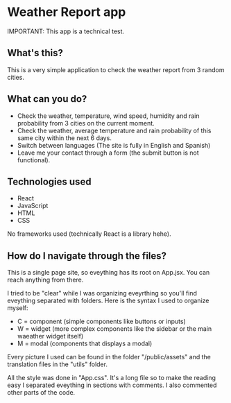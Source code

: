 # Weather Report app

IMPORTANT: This app is a technical test.

## What's this?

This is a very simple application to check the weather report from 3 random cities. 

## What can you do?

- Check the weather, temperature, wind speed, humidity and rain probability from 3 cities on the current moment.
- Check the weather, average temperature and rain probability of this same city within the next 6 days.
- Switch between languages (The site is fully in English and Spanish)
- Leave me your contact through a form (the submit button is not functional).

## Technologies used

- React 
- JavaScript
- HTML
- CSS

No frameworks used (technically React is a library hehe).

## How do I navigate through the files?

This is a single page site, so eveything has its root on App.jsx. You can reach anything from there.

I tried to be "clear" while I was organizing eveyrthing so you'll find eveything separated with folders. Here is the syntax I used to organize myself:

- C = component (simple components like buttons or inputs)
- W = widget (more complex components like the sidebar or the main waeather widget itself)
- M = modal (components that displays a modal)

Every picture I used can be found in the folder "/public/assets" and the translation files in the "utils" folder.

All the style was done in "App.css". It's a long file so to make the reading easy I separated eveything in sections with comments. I also commented other parts of the code.





